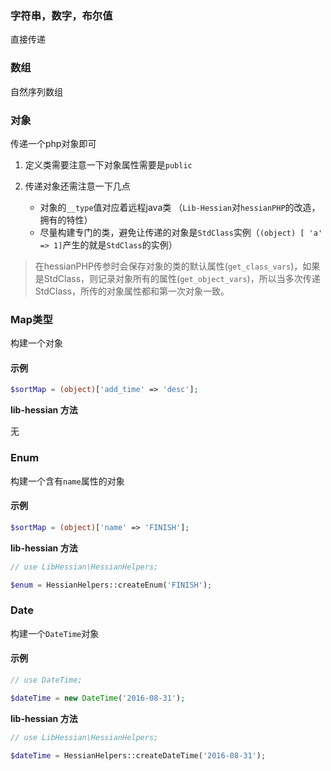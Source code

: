 ### 字符串，数字，布尔值

直接传递

### 数组

自然序列数组


### 对象

传递一个php对象即可

1. 定义类需要注意一下对象属性需要是`public`

2. 传递对象还需注意一下几点

    - 对象的`__type`值对应着远程java类 （`Lib-Hessian`对`hessianPHP`的改造，拥有的特性）
    - 尽量构建专门的类，避免让传递的对象是`StdClass`实例（`(object) [ 'a' => 1]`产生的就是`StdClass`的实例）

> 在hessianPHP传参时会保存对象的类的默认属性(`get_class_vars`)，如果是StdClass，则记录对象所有的属性(`get_object_vars`)，所以当多次传递StdClass，所传的对象属性都和第一次对象一致。



### Map类型

构建一个对象

#### 示例

```php
$sortMap = (object)['add_time' => 'desc'];
```

**lib-hessian 方法**

无

### Enum

构建一个含有`name`属性的对象


#### 示例

```php
$sortMap = (object)['name' => 'FINISH'];
```

**lib-hessian 方法**

```php
// use LibHessian\HessianHelpers;

$enum = HessianHelpers::createEnum('FINISH');
```

### Date

构建一个`DateTime`对象
#### 示例

```php
// use DateTime;

$dateTime = new DateTime('2016-08-31');
```

**lib-hessian 方法**

```php
// use LibHessian\HessianHelpers;

$dateTime = HessianHelpers::createDateTime('2016-08-31');
```


